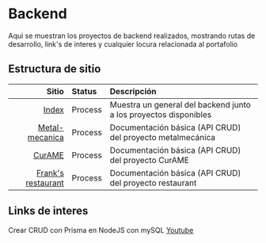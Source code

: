 # Backend

Aqui se muestran los proyectos de backend realizados, mostrando rutas de desarrollo, link's de interes y cualquier locura relacionada al portafolio

## Estructura de sitio

| Sitio | Status | Descripción |
| -------------: |:-------------|:-------------|
| [Index](http://localhost:1689/) | Process | Muestra un general del backend junto a los proyectos disponibles |
| [Metal-mecanica](http://localhost:1689/metalmecanica/)  |Process | Documentación básica (API CRUD) del proyecto metalmecánica |
| [CurAME](http://localhost:1689/curame) |Process | Documentación básica (API CRUD) del proyecto CurAME |
| [Frank's restaurant](http://localhost:1689/restaurant) |Process | Documentación básica (API CRUD) del proyecto restaurant |

## Links de interes

Crear CRUD con Prisma en NodeJS con mySQL [Youtube](https://www.youtube.com/watch?v=ESShhQmBjjY)
